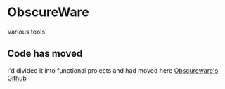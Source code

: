# ObscureWare
Various tools

## Code has moved

I'd divided it into functional projects and had moved here [Obscureware's Github](https://github.com/ObscureWare)
